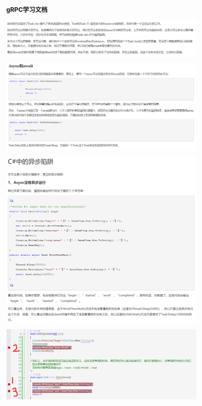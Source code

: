 ### gRPC学习文档

![image-20201028162001878](gRPC学习文档.assets/image-20201028162001878.png)

![image-20201028162423431](gRPC学习文档.assets/image-20201028162423431.png)

![image-20201028171821417](gRPC学习文档.assets/image-20201028171821417.png)

![image-20201028171935996](gRPC学习文档.assets/image-20201028171935996.png)
